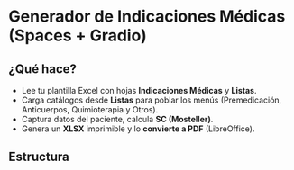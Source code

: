# Generador de Indicaciones Médicas (Spaces + Gradio)

## ¿Qué hace?
- Lee tu plantilla Excel con hojas **Indicaciones Médicas** y **Listas**.
- Carga catálogos desde **Listas** para poblar los menús (Premedicación, Anticuerpos, Quimioterapia y Otros).
- Captura datos del paciente, calcula **SC (Mosteller)**.
- Genera un **XLSX** imprimible y lo **convierte a PDF** (LibreOffice).

## Estructura

